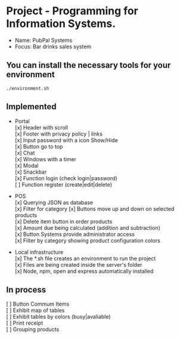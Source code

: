# Project -  Programming for Information Systems. 
* Name: PubPal Systems
* Focus: Bar drinks sales system

## You can install the necessary tools for your environment
```./environment.sh``` 

## Implemented
* Portal    
[x] Header with scroll   
[x] Footer with privacy policy | links  
[x] Input password with a icon Show/Hide   
[x] Button go to top     
[x] Chat    
[x] Windows with a timer    
[x] Modal   
[x] Snackbar  
[x] Function login (check login|password)   
[ ] Function register (create|edit|delete)    
  
* POS   
[x] Querying JSON as database    
[x] Filter for category
[x] Buttons move up and down on selected products  
[x] Delete item button in order products      
[x] Amount due being calculated (addition and subtraction)  
[x] Button Systems provide administrator access  
[x] Filter by category showing product configuration colors

* Local infrastructure  
[x] The *.sh file creates an environment to run the project   
[x] Files are being created inside the server's folder   
[x] Node, npm, open and express automatically installed    

## In process
[ ] Button Commum Items  
[ ] Exhibit map of tables    
[ ] Exhibit tables by colors (busy|avaliable)   
[ ] Print receipt   
[ ] Grouping products

